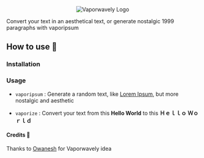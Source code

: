 <p align="center">
    <img src="https://raw.githubusercontent.com/GasGang/vaporwavely-js/master/logo.jpg" alt="Vaporwavely Logo" />
    <br>
</p>

Convert your text in an aesthetical text, or generate nostalgic 1999 paragraphs with vaporipsum


## How to use 👾

### Installation



### Usage
- `vaporipsum` : Generate a random text, like [Lorem Ipsum](https://www.lipsum.com/), but more nostalgic and aesthetic

 


- `vaporize` : Convert your text from this **Hello World** to this **Ｈｅｌｌｏ Ｗｏｒｌｄ**


 

 
#### Credits 🙏
Thanks to [Owanesh](https://github.com/Owanesh/vaporwavely) for Vaporwavely idea

